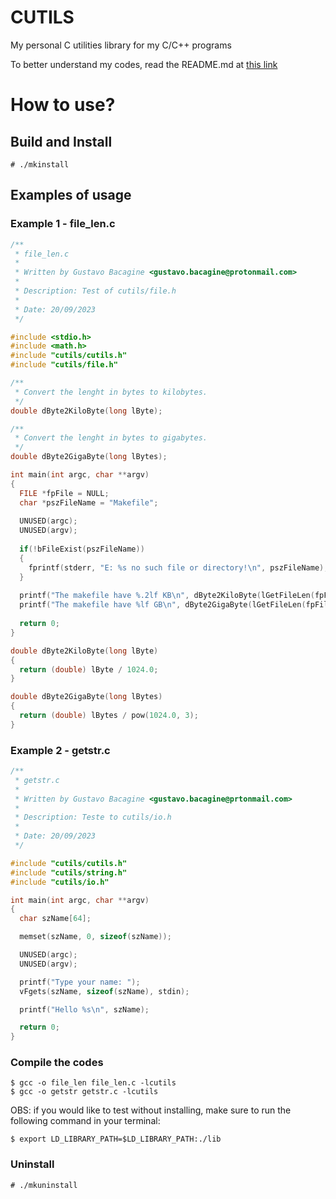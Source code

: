 # CUTILS

My personal C utilities library for my C/C++ programs

To better understand my codes, read the README.md at [this link](https://github.com/Bacagine/Bacagine)

# How to use?

## Build and Install
```
# ./mkinstall
```

## Examples of usage

### Example 1 - file_len.c
```c
/**
 * file_len.c
 *
 * Written by Gustavo Bacagine <gustavo.bacagine@protonmail.com>
 *
 * Description: Test of cutils/file.h
 *
 * Date: 20/09/2023
 */

#include <stdio.h>
#include <math.h>
#include "cutils/cutils.h"
#include "cutils/file.h"

/**
 * Convert the lenght in bytes to kilobytes.
 */
double dByte2KiloByte(long lByte);

/**
 * Convert the lenght in bytes to gigabytes.
 */
double dByte2GigaByte(long lBytes);

int main(int argc, char **argv)
{
  FILE *fpFile = NULL;
  char *pszFileName = "Makefile";
  
  UNUSED(argc);
  UNUSED(argv);
  
  if(!bFileExist(pszFileName))
  {
    fprintf(stderr, "E: %s no such file or directory!\n", pszFileName);
  }
  
  printf("The makefile have %.2lf KB\n", dByte2KiloByte(lGetFileLen(fpFile, pszFileName)));
  printf("The makefile have %lf GB\n", dByte2GigaByte(lGetFileLen(fpFile, pszFileName)));
  
  return 0;
}

double dByte2KiloByte(long lByte)
{
  return (double) lByte / 1024.0;
}

double dByte2GigaByte(long lBytes)
{
  return (double) lBytes / pow(1024.0, 3);
}


```

### Example 2 - getstr.c
```c
/**
 * getstr.c
 *
 * Written by Gustavo Bacagine <gustavo.bacagine@prtonmail.com>
 *
 * Description: Teste to cutils/io.h
 *
 * Date: 20/09/2023
 */

#include "cutils/cutils.h"
#include "cutils/string.h"
#include "cutils/io.h"

int main(int argc, char **argv)
{
  char szName[64];

  memset(szName, 0, sizeof(szName));

  UNUSED(argc);
  UNUSED(argv);

  printf("Type your name: ");
  vFgets(szName, sizeof(szName), stdin);

  printf("Hello %s\n", szName);

  return 0;
}

```

### Compile the codes

```
$ gcc -o file_len file_len.c -lcutils
$ gcc -o getstr getstr.c -lcutils
```

OBS: if you would like to test without installing, make sure to run the following command in your terminal:

```
$ export LD_LIBRARY_PATH=$LD_LIBRARY_PATH:./lib
```

### Uninstall

```
# ./mkuninstall
```
